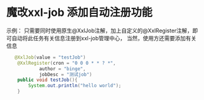 # 魔改xxl-job 添加自动注册功能
示例：
只需要同时使用原生@XxlJob注解，加上自定义的@XxlRegister注解，即可自动将此任务有关信息注册到xxl-job管理中心，
当然，使用方还需要添加有关信息
```java
   @XxlJob(value = "testJob")
    @XxlRegister(cron = "0 0 0 * * ? *",
            author = "binge",
            jobDesc = "测试job")
    public void testJob(){
        System.out.println("hello world");
    }
```